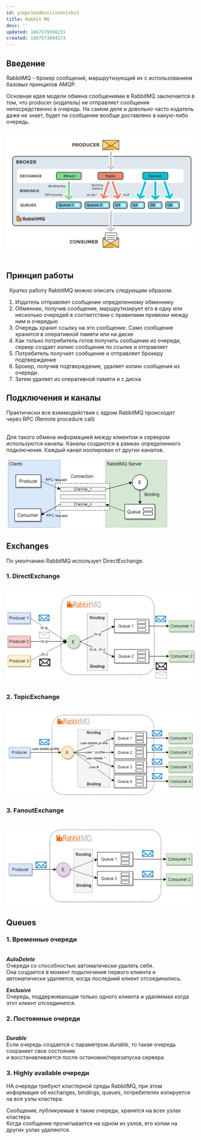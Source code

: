 ```yaml
---
id: yzmpx1dad6oxiisohn1xbu1
title: Rabbit MQ
desc: ''
updated: 1667579368231
created: 1667573894173
---
```


## Введение

RabbitMQ - брокер сообщений, маршрутизующий их с использованием    
базовых принципов AMQP.
&nbsp;

Основная идея модели обмена сообщениями в RabbitMQ заключается в том, что producer (издатель) не отправляет сообщения непосредственно в очередь. На самом деле и довольно часто издатель даже не знает, будет ли сообщение вообще доставлено в какую-либо очередь.    
&nbsp;

!["Общая схема"](assets/images/data-mq-rabbit-mq.png)
&nbsp;

## Принцип работы
  
&nbsp;
Кратко работу RabbitMQ можно описать следующим образом:

1. Издатель отправляет сообщение определенному обменнику
2. Обменник, получив сообщение, маршрутизирует его в одну или несколько очередей в соответствии с правилами привязки между ним и очередью
3. Очередь хранит ссылку на это сообщение. Само сообщение хранится в оперативной памяти или на диске
4. Как только потребитель готов получить сообщение из очереди, сервер создает копию сообщения по ссылке и отправляет
5. Потребитель получает сообщение и отправляет брокеру подтверждение
6. Брокер, получив подтверждение, удаляет копию сообщения из очереди.   
7. Затем удаляет из оперативной памяти и с диска


## Подключения и каналы

Практически все взяимодействия с ядром RabbitMQ происходят    
через RPC (Remote procedure call)   
&nbsp;

Для такого обмена информацией между клиентом и сервером используются каналы. Каналы создаются в рамках определенного подключения. Каждый канал изолирован от других каналов. 
&nbsp;

![](assets/images/data-mq-rabbit-mq-1.jpeg)

## Exchanges

По умолчанию RabbitMQ использует DirectExchange.

### 1. DirectExchange
&nbsp;
![](assets/images/data-mq-rabbit-mq-direct.jpeg)


### 2. TopicExchange
&nbsp;
![](assets/images/data-mq-rabbit-mq-topic.jpeg)


### 3. FanoutExchange
&nbsp;
![](assets/images/data-mq-rabbit-mq-fanout.jpeg)


## Queues

### 1. Временные очереди   
&nbsp;    
***AutoDelete***   
Очереди со способностью автоматически удалять себя.   
Она создается в момент подключения первого клиента и автоматически удаляется, когда последний клиент отсоединились.    

***Exclusive***   
Очередь, поддерживающая только одного клиента и удаляемая когда этот клиент отсоединился.

### 2. Постоянные очереди   
&nbsp;   
***Durable***   
Если очередь создается с параметром _durable_, то такая очередь сохраняет свое состояние    
и восстанавливается после остановки/перезапуска сервера.

### 3. Highly available очереди &nbsp;   

HA очереди требуют кластерной среды RabbitMQ, при этом информация об exchanges, bindings, queues, потребителях копируется на все узлы кластера.   

Сообщения, публикуемые в такие очереди, хранятся на всех узлах кластера.   
Когда сообщение прочитывается на одном из узлов, его копии на других узлах удаляются.